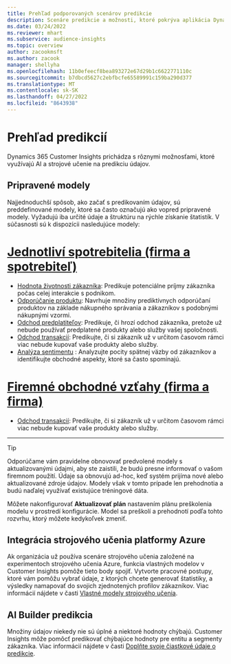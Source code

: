 ```yaml
---
title: Prehľad podporovaných scenárov predikcie
description: Scenáre predikcie a možnosti, ktoré pokrýva aplikácia Dynamics 365 Customer Insights.
ms.date: 03/24/2022
ms.reviewer: mhart
ms.subservice: audience-insights
ms.topic: overview
author: zacookmsft
ms.author: zacook
manager: shellyha
ms.openlocfilehash: 11b0efeecf8bea893272e67d29b1c6622771110c
ms.sourcegitcommit: b7dbcd5627c2ebfbcfe65589991c159ba290d377
ms.translationtype: MT
ms.contentlocale: sk-SK
ms.lasthandoff: 04/27/2022
ms.locfileid: "8643938"
---
```

# <a name="predictions-overview"></a>Prehľad predikcií

Dynamics 365 Customer Insights prichádza s rôznymi možnosťami, ktoré využívajú AI a strojové učenie na predikciu údajov. 

## <a name="out-of-box-models"></a>Pripravené modely

Najjednoduchší spôsob, ako začať s predikovaním údajov, sú preddefinované modely, ktoré sa často označujú ako vopred pripravené modely. Vyžadujú iba určité údaje a štruktúru na rýchle získanie štatistík. V súčasnosti sú k dispozícii nasledujúce modely: 

# <a name="individual-consumers-b-to-c"></a>[Jednotliví spotrebitelia (firma a spotrebiteľ)](#tab/b2c)

- [Hodnota životnosti zákazníka](predict-customer-lifetime-value.md): Predikuje potenciálne príjmy zákazníka počas celej interakcie s podnikom.
- [Odporúčanie produktu](predict-product-recommendation.md): Navrhuje množiny prediktívnych odporúčaní produktov na základe nákupného správania a zákazníkov s podobnými nákupnými vzormi.
- [Odchod predplatiteľov](predict-subscription-churn.md): Predikuje, či hrozí odchod zákazníka, pretože už nebude používať predplatené produkty alebo služby vašej spoločnosti.
- [Odchod transakcií](predict-transactional-churn.md): Predikujte, či si zákazník už v určitom časovom rámci viac nebude kupovať vaše produkty alebo služby.
- [Analýza sentimentu](sentiment-analysis.md) : Analyzujte pocity spätnej väzby od zákazníkov a identifikujte obchodné aspekty, ktoré sa často spomínajú.

# <a name="business-accounts-b-to-b"></a>[Firemné obchodné vzťahy (firma a firma)](#tab/b2b)

- [Odchod transakcií](predict-transactional-churn.md): Predikujte, či si zákazník už v určitom časovom rámci viac nebude kupovať vaše produkty alebo služby.

---

> [!TIP]
> Odporúčame vám pravidelne obnovovať predvolené modely s aktualizovanými údajmi, aby ste zaistili, že budú presne informovať o vašom firemnom použití. Údaje sa obnovujú ad-hoc, keď systém prijíma nové alebo aktualizované zdroje údajov. Modely však v tomto prípade len prehodnotia a budú naďalej využívať existujúce tréningové dáta.
> 
> Môžete nakonfigurovať **Aktualizovať plán** nastavením plánu preškolenia modelu v prostredí konfigurácie. Model sa preškolí a prehodnotí podľa tohto rozvrhu, ktorý môžete kedykoľvek zmeniť.


## <a name="azure-machine-learning-integration"></a>Integrácia strojového učenia platformy Azure

Ak organizácia už používa scenáre strojového učenia založené na experimentoch strojového učenia Azure, funkcia vlastných modelov v Customer Insights pomôže tieto body spojiť. Vytvorte pracovné postupy, ktoré vám pomôžu vybrať údaje, z ktorých chcete generovať štatistiky, a výsledky namapovať do svojich zjednotených profilov zákazníkov. Viac informácií nájdete v časti [Vlastné modely strojového učenia](custom-models.md).

## <a name="ai-builder-prediction"></a>AI Builder predikcia

Množiny údajov niekedy nie sú úplné a niektoré hodnoty chýbajú. Customer Insights môže pomôcť predikovať chýbajúce hodnoty pre entitu a segmenty zákazníka. Viac informácií nájdete v časti [Doplňte svoje čiastkové údaje o predikcie](predictions.md).
